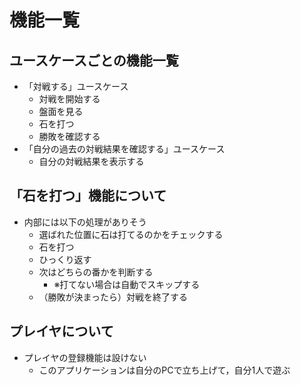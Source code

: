 # 機能一覧

## ユースケースごとの機能一覧
- 「対戦する」ユースケース
	- 対戦を開始する
	- 盤面を見る
	- 石を打つ
	- 勝敗を確認する
- 「自分の過去の対戦結果を確認する」ユースケース
	- 自分の対戦結果を表示する

## 「石を打つ」機能について

- 内部には以下の処理がありそう
	- 選ばれた位置に石は打てるのかをチェックする
	- 石を打つ
	- ひっくり返す
	- 次はどちらの番かを判断する
		- ※打てない場合は自動でスキップする
	- （勝敗が決まったら）対戦を終了する

## プレイヤについて

- プレイヤの登録機能は設けない
	- このアプリケーションは自分のPCで立ち上げて，自分1人で遊ぶ